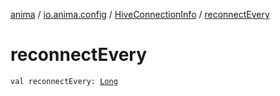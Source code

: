 [anima](../../index.md) / [io.anima.config](../index.md) / [HiveConnectionInfo](index.md) / [reconnectEvery](./reconnect-every.md)

# reconnectEvery

`val reconnectEvery: `[`Long`](https://kotlinlang.org/api/latest/jvm/stdlib/kotlin/-long/index.html)